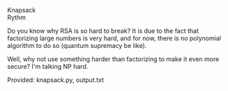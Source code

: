 Knapsack  
Rythm

Do you know why RSA is so hard to break? It is due to the fact that factorizing large numbers is very hard, and for now, there is no polynomial algorithm to do so (quantum supremacy be like). 

Well, why not use something harder than factorizing to make it even more secure? I'm talking NP hard.

Provided: knapsack.py, output.txt
